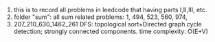 1. this is to record all problems in leedcode that having parts I,II,III, etc.
2. folder "sum": all sum related problems: 1, 494, 523, 560, 974, 
3. 207_210_630_1462_261 DFS: topological sort+Directed graph cycle detection; strongly connected components. time complexity: O(E+V)

